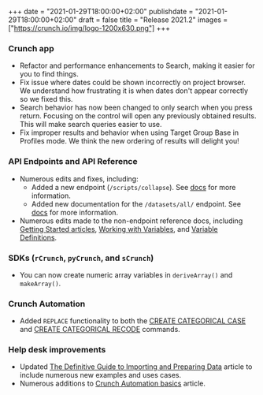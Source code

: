 +++
date = "2021-01-29T18:00:00+02:00"
publishdate = "2021-01-29T18:00:00+02:00"
draft = false
title = "Release 2021.2"
images = ["https://crunch.io/img/logo-1200x630.png"]
+++

### Crunch app

- Refactor and performance enhancements to Search, making it easier for you to find things.
- Fix issue where dates could be shown incorrectly on project browser. We understand how frustrating it is when dates don't appear correctly so we fixed this.
- Search behavior has now been changed to only search when you press return. Focusing on the control will open any previously obtained results. This will make search queries easier to use.
- Fix improper results and behavior when using Target Group Base in Profiles mode. We think the new ordering of results will delight you!

### API Endpoints and API Reference

- Numerous edits and fixes, including:
    - Added a new endpoint (`/scripts/collapse`). See [docs](https://crunch.io/api/reference/#post-/datasets/-dataset_id-/scripts/collapse) for more information.
    - Added new documentation for the `/datasets/all/` endpoint. See [docs](https://crunch.io/api/reference/#get-/datasets/all/) for more information.
- Numerous edits made to the non-endpoint reference docs, including [Getting Started articles](https://help.crunch.io/hc/en-us/sections/360008315951-Start-Here), [Working with Variables](https://help.crunch.io/hc/en-us/articles/360044735351-Working-with-Variables), and [Variable Definitions](https://help.crunch.io/hc/en-us/articles/360042410872-Variable-Definitions).

### SDKs (`rCrunch`, `pyCrunch`, and `sCrunch`)

- You can now create numeric array variables in `deriveArray()` and `makeArray()`.

### Crunch Automation

- Added `REPLACE` functionality to both the [CREATE CATEGORICAL CASE](https://help.crunch.io/hc/en-us/articles/360042039192-CREATE-CATEGORICAL-CASE-command) and [CREATE CATEGORICAL RECODE](https://help.crunch.io/hc/en-us/articles/360042039012-CREATE-CATEGORICAL-RECODE-command) commands.

### Help desk improvements

- Updated [The Definitive Guide to Importing and Preparing Data](https://help.crunch.io/hc/en-us/articles/360044362492-The-Definitive-Guide-to-Importing-and-Preparing-Data) article to include numerous new examples and uses cases.
- Numerous additions to [Crunch Automation basics](https://help.crunch.io/hc/en-us/articles/360041769292-Crunch-Automation-basics) article.
